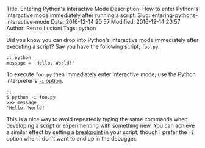 Title: Entering Python's Interactive Mode
Description: How to enter Python's interactive mode immediately after running a script.
Slug: entering-pythons-interactive-mode
Date: 2016-12-14 20:57
Modified: 2016-12-14 20:57
Author: Renzo Lucioni
Tags: python

Did you know you can drop into Python's interactive mode immediately after executing a script? Say you have the following script, `foo.py`.

    :::python
    message = 'Hello, World!'

To execute `foo.py` then immediately enter interactive mode, use the Python interpreter's [`-i` option](https://docs.python.org/3/using/cmdline.html#cmdoption-i).

    :::
    $ python -i foo.py
    >>> message
    'Hello, World!'

This is a nice way to avoid repeatedly typing the same commands when developing a script or experimenting with something new. You can achieve a similar effect by setting a [breakpoint](https://docs.python.org/3/library/pdb.html#pdb.set_trace) in your script, though I prefer the `-i` option when I don't want to end up in the debugger.
